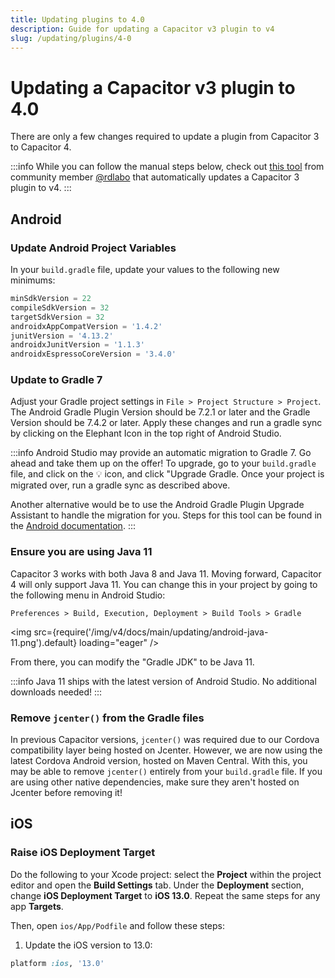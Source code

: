```yaml
---
title: Updating plugins to 4.0
description: Guide for updating a Capacitor v3 plugin to v4
slug: /updating/plugins/4-0
---
```


# Updating a Capacitor v3 plugin to 4.0

There are only a few changes required to update a plugin from Capacitor 3 to Capacitor 4.

:::info
While you can follow the manual steps below, check out [this tool](https://github.com/rdlabo-team/capacitor-plugin-to-v4) from community member [@rdlabo](https://twitter.com/rdlabo) that automatically updates a Capacitor 3 plugin to v4.
:::

## Android

### Update Android Project Variables

In your `build.gradle` file, update your values to the following new minimums:

```groovy
minSdkVersion = 22
compileSdkVersion = 32
targetSdkVersion = 32
androidxAppCompatVersion = '1.4.2'
junitVersion = '4.13.2'
androidxJunitVersion = '1.1.3'
androidxEspressoCoreVersion = '3.4.0'
```

### Update to Gradle 7

Adjust your Gradle project settings in `File > Project Structure > Project`. The Android Gradle Plugin Version should be 7.2.1 or later and the Gradle Version should be 7.4.2 or later. Apply these changes and run a gradle sync by clicking on the Elephant Icon in the top right of Android Studio.

:::info
Android Studio may provide an automatic migration to Gradle 7. Go ahead and take them up on the offer! To upgrade, go to your `build.gradle` file, and click on the 💡 icon, and click "Upgrade Gradle. Once your project is migrated over, run a gradle sync as described above.

Another alternative would be to use the Android Gradle Plugin Upgrade Assistant to handle the migration for you. Steps for this tool can be found in the [Android documentation](https://developer.android.com/studio/build/agp-upgrade-assistant).
:::

### Ensure you are using Java 11

Capacitor 3 works with both Java 8 and Java 11. Moving forward, Capacitor 4 will only support Java 11. You can change this in your project by going to the following menu in Android Studio:

`Preferences > Build, Execution, Deployment > Build Tools > Gradle`

<img
  src={require('/img/v4/docs/main/updating/android-java-11.png').default}
  loading="eager"
/>

From there, you can modify the "Gradle JDK" to be Java 11.

:::info
Java 11 ships with the latest version of Android Studio. No additional downloads needed!
:::

### Remove `jcenter()` from the Gradle files

In previous Capacitor versions, `jcenter()` was required due to our Cordova compatibility layer being hosted on Jcenter. However, we are now using the latest Cordova Android version, hosted on Maven Central. With this, you may be able to remove `jcenter()` entirely from your `build.gradle` file. If you are using other native dependencies, make sure they aren't hosted on Jcenter before removing it!


## iOS

### Raise iOS Deployment Target

Do the following to your Xcode project: select the **Project** within the project editor and open the **Build Settings** tab. Under the **Deployment** section, change **iOS Deployment Target** to **iOS 13.0**. Repeat the same steps for any app **Targets**.

Then, open `ios/App/Podfile` and follow these steps:

1. Update the iOS version to 13.0:

```ruby
platform :ios, '13.0'
```


